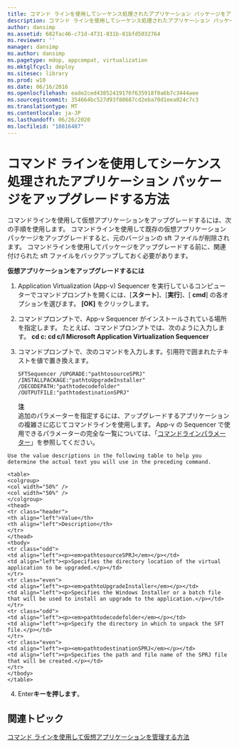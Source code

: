 ```yaml
---
title: コマンド ラインを使用してシーケンス処理されたアプリケーション パッケージをアップグレードする方法
description: コマンド ラインを使用してシーケンス処理されたアプリケーション パッケージをアップグレードする方法
author: dansimp
ms.assetid: 682fac46-c71d-4731-831b-81bfd5032764
ms.reviewer: ''
manager: dansimp
ms.author: dansimp
ms.pagetype: mdop, appcompat, virtualization
ms.mktglfcycl: deploy
ms.sitesec: library
ms.prod: w10
ms.date: 06/16/2016
ms.openlocfilehash: eade2ced43852419176f635918f0a6b7c3444aee
ms.sourcegitcommit: 354664bc527d93f80687cd2eba70d1eea024c7c3
ms.translationtype: MT
ms.contentlocale: ja-JP
ms.lasthandoff: 06/26/2020
ms.locfileid: "10816487"
---
```

# コマンド ラインを使用してシーケンス処理されたアプリケーション パッケージをアップグレードする方法


コマンドラインを使用して仮想アプリケーションをアップグレードするには、次の手順を使用します。 コマンドラインを使用して既存の仮想アプリケーションパッケージをアップグレードすると、元のバージョンの sft ファイルが削除されます。 コマンドラインを使用してパッケージをアップグレードする前に、関連付けられた sft ファイルをバックアップしておく必要があります。

**仮想アプリケーションをアップグレードするには**

1.  Application Virtualization (App-v) Sequencer を実行しているコンピューターでコマンドプロンプトを開くには、[**スタート**]、[**実行**]、[ **cmd**] の各オプションを選びます。 **[OK]** をクリックします。

2.  コマンドプロンプトで、App-v Sequencer がインストールされている場所を指定します。 たとえば、コマンドプロンプトでは、次のように入力します。 **cd c: cd c/l Microsoft Application Virtualization Sequencer**

3.  コマンドプロンプトで、次のコマンドを入力します。引用符で囲まれたテキストを値で置き換えます。

    `SFTSequencer /UPGRADE:"pathtosourceSPRJ" /INSTALLPACKAGE:"pathtoUpgradeInstaller" /DECODEPATH:"pathtodecodefolder" /OUTPUTFILE:"pathtodestinationSPRJ"`

    **注**  
    追加のパラメーターを指定するには、アップグレードするアプリケーションの複雑さに応じてコマンドラインを使用します。 App-v の Sequencer で使用できるパラメーターの完全な一覧については、「[コマンドラインパラメーター](command-line-parameters.md)」を参照してください。



~~~
Use the value descriptions in the following table to help you determine the actual text you will use in the preceding command.

<table>
<colgroup>
<col width="50%" />
<col width="50%" />
</colgroup>
<thead>
<tr class="header">
<th align="left">Value</th>
<th align="left">Description</th>
</tr>
</thead>
<tbody>
<tr class="odd">
<td align="left"><p><em>pathtosourceSPRJ</em></p></td>
<td align="left"><p>Specifies the directory location of the virtual application to be upgraded.</p></td>
</tr>
<tr class="even">
<td align="left"><p><em>pathtoUpgradeInstaller</em></p></td>
<td align="left"><p>Specifies the Windows Installer or a batch file that will be used to install an upgrade to the application.</p></td>
</tr>
<tr class="odd">
<td align="left"><p><em>pathtodecodefolder</em></p></td>
<td align="left"><p>Specify the directory in which to unpack the SFT file.</p></td>
</tr>
<tr class="even">
<td align="left"><p><em>pathtodestinationSPRJ</em></p></td>
<td align="left"><p>Specifies the path and file name of the SPRJ file that will be created.</p></td>
</tr>
</tbody>
</table>
~~~



4. Enter**キーを押します**。

## 関連トピック


[コマンド ラインを使用して仮想アプリケーションを管理する方法](how-to-manage-virtual-applications-using-the-command-line.md)









